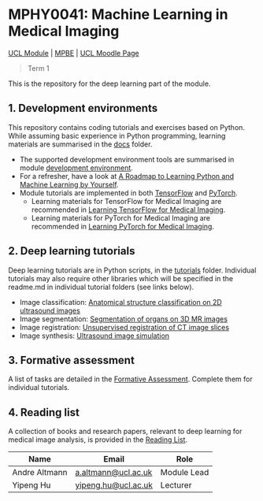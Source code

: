 # MPHY0041: Machine Learning in Medical Imaging
[UCL Module](https://www.ucl.ac.uk/module-catalogue/modules/machine-learning-in-medical-imaging-MPHY0041) | [MPBE](https://www.ucl.ac.uk/medical-physics-biomedical-engineering/) | [UCL Moodle Page](https://moodle.ucl.ac.uk)
>Term 1

This is the repository for the deep learning part of the module.

## 1. Development environments
This repository contains coding tutorials and exercises based on Python. While assuming basic experience in Python programming, learning materials are summarised in the [docs](docs) folder. 

- The supported development environment tools are summarised in module [development environment](docs/env.md).
- For a refresher, have a look at [A Roadmap to Learning Python and Machine Learning by Yourself](docs/python_ml.md).
- Module tutorials are implemented in both [TensorFlow](https://www.tensorflow.org/) and [PyTorch](https://pytorch.org/). 
    - Learning materials for TensorFlow for Medical Imaging are recommended in [Learning TensorFlow for Medical Imaging](docs/tensorflow.md).
    - Learning materials for PyTorch for Medical Imaging are recommended in [Learning PyTorch for Medical Imaging](docs/pytorch.md).

## 2. Deep learning tutorials
Deep learning tutorials are in Python scripts, in the [tutorials](./tutorials) folder. 
Individual tutorials may also require other libraries which will be specified in the readme.md in individual tutorial folders (see links below).
- Image classification: [Anatomical structure classification on 2D ultrasound images](tutorials/classification/readme.md)
- Image segmentation: [Segmentation of organs on 3D MR images](tutorials/segmentation/readme.md)
- Image registration: [Unsupervised registration of CT image slices](tutorials/registration/readme.md)
- Image synthesis: [Ultrasound image simulation](tutorials/synthesis/readme.md)

## 3. Formative assessment
A list of tasks are detailed in the [Formative Assessment](docs/formative.md). Complete them for individual tutorials.

## 4. Reading list
A collection of books and research papers, relevant to deep learning for medical image analysis, is provided in the [Reading List](docs/reading.md).


|Name                 | Email                       | Role                    |
|---------------------|-----------------------------|-------------------------|
|Andre Altmann        | <a.altmann@ucl.ac.uk>       | Module Lead             |
|Yipeng Hu            | <yipeng.hu@ucl.ac.uk>       | Lecturer                |
